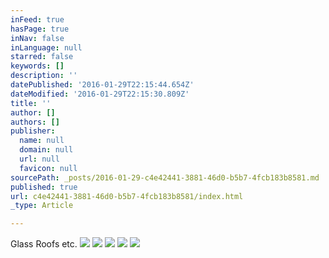 ```yaml
---
inFeed: true
hasPage: true
inNav: false
inLanguage: null
starred: false
keywords: []
description: ''
datePublished: '2016-01-29T22:15:44.654Z'
dateModified: '2016-01-29T22:15:30.809Z'
title: ''
author: []
authors: []
publisher:
  name: null
  domain: null
  url: null
  favicon: null
sourcePath: _posts/2016-01-29-c4e42441-3881-46d0-b5b7-4fcb183b8581.md
published: true
url: c4e42441-3881-46d0-b5b7-4fcb183b8581/index.html
_type: Article

---
```

Glass Roofs etc.
![](https://the-grid-user-content.s3-us-west-2.amazonaws.com/4f36bae4-fdaf-4ce2-8663-2904462cc3ab.JPG)
![](https://the-grid-user-content.s3-us-west-2.amazonaws.com/f838f83d-97f0-4671-a2d0-ba875b3093f1.JPG)
![](https://the-grid-user-content.s3-us-west-2.amazonaws.com/f99c5430-e967-489f-a934-609c200ba949.jpg)
![](https://the-grid-user-content.s3-us-west-2.amazonaws.com/39c34136-f4b2-45be-bbd6-a4ea8b324b5b.JPG)
![](https://the-grid-user-content.s3-us-west-2.amazonaws.com/94dfaccc-0bfc-4b45-87f9-e4a95107cf21.jpg)